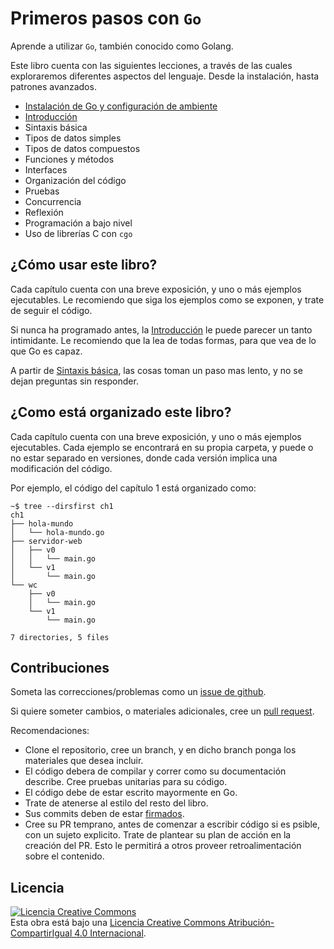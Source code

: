 # Primeros pasos con `Go`

Aprende a utilizar `Go`, también conocido como Golang.

Este libro cuenta con las siguientes lecciones, a través de las cuales exploraremos diferentes aspectos del lenguaje. Desde la instalación, hasta patrones avanzados.

- [Instalación de Go y configuración de ambiente](https://github.com/djangulo/primeros-pasos-con-go/tree/main/Instalar-go.md)
- [Introducción](https://github.com/djangulo/primeros-pasos-con-go/tree/main/Introduccion.md)
- Sintaxis básica
- Tipos de datos simples
- Tipos de datos compuestos
- Funciones y métodos
- Interfaces
- Organización del código
- Pruebas
- Concurrencia
- Reflexión
- Programación a bajo nivel
- Uso de librerías C con `cgo`

## ¿Cómo usar este libro?

Cada capítulo cuenta con una breve exposición, y uno o más ejemplos ejecutables. Le recomiendo que siga los ejemplos como se exponen, y trate de seguir el código.

Si nunca ha programado antes, la [Introducción](https://github.com/djangulo/primeros-pasos-con-go/Introduccion.md) le puede parecer un tanto intimidante. Le recomiendo que la lea de todas formas, para que vea de lo que Go es capaz.

A partir de [Sintaxis básica](#), las cosas toman un paso mas lento, y no se dejan preguntas sin responder.

## ¿Como está organizado este libro?

Cada capítulo cuenta con una breve exposición, y uno o más ejemplos ejecutables. Cada ejemplo se encontrará en su propia carpeta, y puede o no estar separado en versiones, donde cada versión implica una modificación del código.

Por ejemplo, el código del capítulo 1 está organizado como:

```
~$ tree --dirsfirst ch1
ch1
├── hola-mundo
│   └── hola-mundo.go
├── servidor-web
│   ├── v0
│   │   └── main.go
│   └── v1
│       └── main.go
└── wc
    ├── v0
    │   └── main.go
    └── v1
        └── main.go

7 directories, 5 files
```

## Contribuciones

Someta las correcciones/problemas como un [issue de github](https://github.com/djangulo/primeros-pasos-con-go/issues).

Si quiere someter cambios, o materiales adicionales, cree un [pull request](https://github.com/djangulo/primeros-pasos-con-go/pulls).

Recomendaciones:
- Clone el repositorio, cree un branch, y en dicho branch ponga los materiales que desea incluir.
- El código debera de compilar y correr como su documentación describe. Cree pruebas unitarias para su código.
- El código debe de estar escrito mayormente en Go.
- Trate de atenerse al estilo del resto del libro.
- Sus commits deben de estar [firmados](https://docs.github.com/en/free-pro-team@latest/github/authenticating-to-github/signing-commits).
- Cree su PR temprano, antes de comenzar a escribir código si es psible, con un sujeto explicito. Trate de plantear su plan de acción en la creación del PR. Esto le permitirá a otros proveer retroalimentación sobre el contenido.

## Licencia

<a rel="license" href="http://creativecommons.org/licenses/by-sa/4.0/"><img alt="Licencia Creative Commons" style="border-width:0" src="https://i.creativecommons.org/l/by-sa/4.0/88x31.png" /></a><br />Esta obra está bajo una <a rel="license" href="http://creativecommons.org/licenses/by-sa/4.0/">Licencia Creative Commons Atribución-CompartirIgual 4.0 Internacional</a>.
